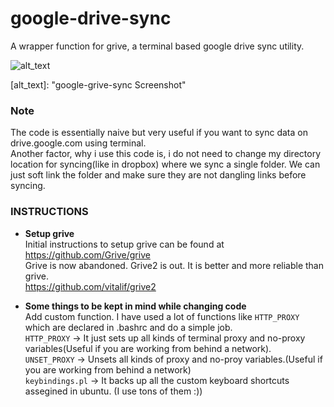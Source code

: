 # google-drive-sync
A wrapper function for grive, a terminal based google drive sync utility.  
  


![alt_text][logo]

[logo]: http://i.imgur.com/3J9KuQX.png "google-grive-sync Screenshot"
[alt_text]: "google-grive-sync Screenshot"


### Note  
The code is essentially naive but very useful if you want to sync data on drive.google.com using terminal.  
Another factor, why i use this code is, i do not need to change my directory location for syncing(like in dropbox) where we sync a single folder. We can just soft link the folder and make sure they are not dangling links before syncing.  



### INSTRUCTIONS  
- <b>Setup grive</b>  
Initial instructions to setup grive can be found at  
https://github.com/Grive/grive  
Grive is now abandoned. Grive2 is out. It is better and more reliable than grive.    
https://github.com/vitalif/grive2  


- <b>Some things to be kept in mind while changing code</b>  
Add custom function. I have used a lot of functions like `HTTP_PROXY` which are declared in .bashrc and do a simple job.  
`HTTP_PROXY`    ->    It just sets up all kinds of terminal proxy and no-proxy variables(Useful if you are working from behind a network).  
`UNSET_PROXY`   ->    Unsets all kinds of proxy and no-proy variables.(Useful if you are working from behind a network)  
`keybindings.pl`  ->  It backs up all the custom keyboard shortcuts assegined in ubuntu. (I use tons of them :))  
  
